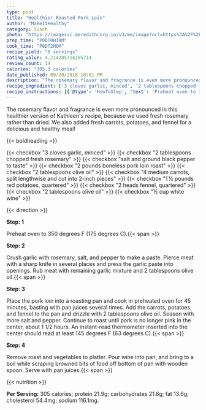 ```yaml
---
type: post
title: "Healthier Roasted Pork Loin"
author: "MakeItHealthy"
category: lunch
photo: "https://imagesvc.meredithcorp.io/v3/mm/image?url=https%3A%2F%2Fimages.media-allrecipes.com%2Fuserphotos%2F1041715.jpg"
prep_time: "P0DT0H30M"
cook_time: "P0DT2H0M"
recipe_yield: "8 servings"
rating_value: 4.214285714285714
review_count: 14
calories: "305.3 calories"
date_published: 09/20/2018 10:01 PM
description: "The rosemary flavor and fragrance is even more pronounced in this healthier version of Kathleen's recipe, because we used fresh rosemary rather than dried. We also added fresh carrots, potatoes, and fennel for a delicious and healthy meal!"
recipe_ingredient: ['3 cloves garlic, minced', '2 tablespoons chopped fresh rosemary', 'salt and ground black pepper to taste', '2 pounds boneless pork loin roast', '2 tablespoons olive oil', '4 medium carrots, split lengthwise and cut into 2-inch pieces', '1\u2009½ pounds red potatoes, quartered', '2 heads   fennel, quartered', '2 tablespoons olive oil', '½ cup white wine']
recipe_instructions: [{'@type': 'HowToStep', 'text': 'Preheat oven to 350 degrees F (175 degrees C).\n'}, {'@type': 'HowToStep', 'text': 'Crush garlic with rosemary, salt, and pepper to make a paste. Pierce meat with a sharp knife in several places and press the garlic paste into openings.  Rub meat with remaining garlic mixture and 2 tablespoons olive oil.\n'}, {'@type': 'HowToStep', 'text': 'Place the pork loin into a roasting pan and cook in preheated oven for 45 minutes, basting with pan juices several times. Add the carrots, potatoes, and fennel to the pan and drizzle with 2 tablespoons olive oil.  Season with more salt and pepper. Continue to roast until pork is no longer pink in the center, about 1 1/2 hours.  An instant-read thermometer inserted into the center should read at least 145 degrees F (63 degrees C).\n'}, {'@type': 'HowToStep', 'text': 'Remove roast and vegetables to platter.  Pour wine into pan, and bring to a boil while scraping browned bits of food off bottom of pan with wooden spoon.  Serve with pan juices.\n'}]
---
```


The rosemary flavor and fragrance is even more pronounced in this healthier version of Kathleen's recipe, because we used fresh rosemary rather than dried. We also added fresh carrots, potatoes, and fennel for a delicious and healthy meal! 

{{< boldheading >}}

{{< checkbox "3 cloves garlic, minced" >}}
{{< checkbox "2 tablespoons chopped fresh rosemary" >}}
{{< checkbox "salt and ground black pepper to taste" >}}
{{< checkbox "2 pounds boneless pork loin roast" >}}
{{< checkbox "2 tablespoons olive oil" >}}
{{< checkbox "4 medium carrots, split lengthwise and cut into 2-inch pieces" >}}
{{< checkbox "1 ½ pounds red potatoes, quartered" >}}
{{< checkbox "2 heads   fennel, quartered" >}}
{{< checkbox "2 tablespoons olive oil" >}}
{{< checkbox "½ cup white wine" >}}


{{< direction >}}

**Step: 1**

Preheat oven to 350 degrees F (175 degrees C).{{< span >}}

**Step: 2**

Crush garlic with rosemary, salt, and pepper to make a paste. Pierce meat with a sharp knife in several places and press the garlic paste into openings.  Rub meat with remaining garlic mixture and 2 tablespoons olive oil.{{< span >}}

**Step: 3**

Place the pork loin into a roasting pan and cook in preheated oven for 45 minutes, basting with pan juices several times. Add the carrots, potatoes, and fennel to the pan and drizzle with 2 tablespoons olive oil.  Season with more salt and pepper. Continue to roast until pork is no longer pink in the center, about 1 1/2 hours.  An instant-read thermometer inserted into the center should read at least 145 degrees F (63 degrees C).{{< span >}}

**Step: 4**

Remove roast and vegetables to platter.  Pour wine into pan, and bring to a boil while scraping browned bits of food off bottom of pan with wooden spoon.  Serve with pan juices.{{< span >}}

{{< nutrition >}}

**Per Serving:** 305 calories; protein 21.9g; carbohydrates 21.6g; fat 13.6g; cholesterol 54.4mg; sodium 116.1mg.